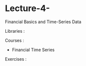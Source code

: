 # Lecture-4-

 Financial Basics and Time-Series Data

 Libraries : 

 Courses : 
   - Financial Time Series


 Exercises : 
